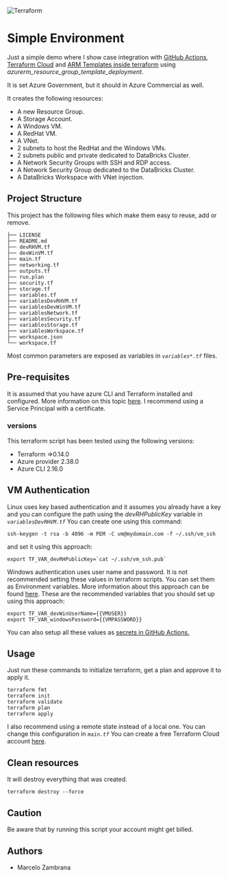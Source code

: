 ![Terraform](https://github.com/Chambras/BasicAzGovEnv/workflows/Terraform/badge.svg)

# Simple Environment

Just a simple demo where I show case integration with [GitHub Actions](https://docs.github.com/en/free-pro-team@latest/actions), [Terraform Cloud](https://www.terraform.io/docs/cloud/index.html) and [ARM Templates inside terraform](https://registry.terraform.io/providers/hashicorp/azurerm/latest/docs/resources/resource_group_template_deployment) using _azurerm_resource_group_template_deployment_.

It is set Azure Government, but it should in Azure Commercial as well.

It creates the following resources:

- A new Resource Group.
- A Storage Account.
- A Windows VM.
- A RedHat VM.
- A VNet.
- 2 subnets to host the RedHat and the Windows VMs.
- 2 subnets public and private dedicated to DataBricks Cluster.
- A Network Security Groups with SSH and RDP access.
- A Network Security Group dedicated to the DataBricks Cluster.
- A DataBricks Workspace with VNet injection.

## Project Structure

This project has the following files which make them easy to reuse, add or remove.

```ssh
├── LICENSE
├── README.md
├── devRHVM.tf
├── devWinVM.tf
├── main.tf
├── networking.tf
├── outputs.tf
├── run.plan
├── security.tf
├── storage.tf
├── variables.tf
├── variablesDevRHVM.tf
├── variablesDevWinVM.tf
├── variablesNetwork.tf
├── variablesSecurity.tf
├── variablesStorage.tf
├── variablesWorkspace.tf
├── workspace.json
└── workspace.tf
```

Most common parameters are exposed as variables in _`variables*.tf`_ files.

## Pre-requisites

It is assumed that you have azure CLI and Terraform installed and configured.
More information on this topic [here](https://docs.microsoft.com/en-us/azure/virtual-machines/linux/terraform-install-configure). I recommend using a Service Principal with a certificate.

### versions

This terraform script has been tested using the following versions:

- Terraform =>0.14.0
- Azure provider 2.38.0
- Azure CLI 2.16.0

## VM Authentication

Linux uses key based authentication and it assumes you already have a key and you can configure the path using the _devRHPublicKey_ variable in _`variablesDevRHVM.tf`_ You can create one using this command:

```ssh
ssh-keygen -t rsa -b 4096 -m PEM -C vm@mydomain.com -f ~/.ssh/vm_ssh
```

and set it using this approach:

```ssh
export TF_VAR_devRHPublicKey=`cat ~/.ssh/vm_ssh.pub`
```

Windows authentication uses user name and password. It is not recommended setting these values in terraform scripts. You can set them as Environment variables. More information about this approach can be found [here](https://www.terraform.io/docs/configuration/variables.html#environment-variables).
These are the recommended variables that you should set up using this approach:

```ssh
export TF_VAR_devWinUserName={{VMUSER}}
export TF_VAR_windowsPassword={{VMPASSWORD}}
```

You can also setup all these values as [secrets in GitHub Actions.](https://docs.github.com/en/free-pro-team@latest/actions/reference/encrypted-secrets)

## Usage

Just run these commands to initialize terraform, get a plan and approve it to apply it.

```ssh
terraform fmt
terraform init
terraform validate
terraform plan
terraform apply
```

I also recommend using a remote state instead of a local one. You can change this configuration in _`main.tf`_
You can create a free Terraform Cloud account [here](https://app.terraform.io).

## Clean resources

It will destroy everything that was created.

```ssh
terraform destroy --force
```

## Caution

Be aware that by running this script your account might get billed.

## Authors

- Marcelo Zambrana
